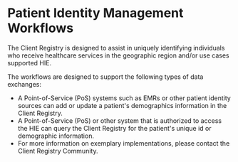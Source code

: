 # Patient Identity Management Workflows

The Client Registry is designed to assist in uniquely identifying individuals who receive healthcare services in the geographic region and/or use cases supported HIE.

The workflows are designed to support the following types of data exchanges:

* A Point-of-Service \(PoS\) systems such as EMRs or other patient identity sources can add or update a patient's demographics information in the Client Registry.
* A Point-of-Service \(PoS\) or other system that is authorized to access the HIE can query the Client Registry for the patient's unique id or demographic information.
* For more information on exemplary implementations, please contact the Client Registry Community.

